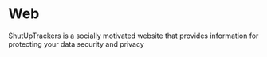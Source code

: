 # Web
ShutUpTrackers is a socially motivated website that provides information for protecting your data security and privacy 
